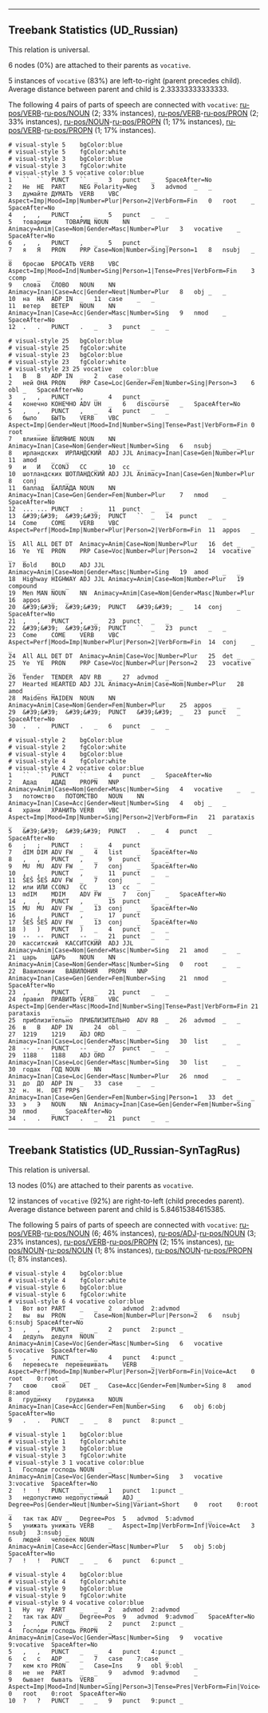 

--------------------------------------------------------------------------------

## Treebank Statistics (UD_Russian)

This relation is universal.

6 nodes (0%) are attached to their parents as `vocative`.

5 instances of `vocative` (83%) are left-to-right (parent precedes child).
Average distance between parent and child is 2.33333333333333.

The following 4 pairs of parts of speech are connected with `vocative`: [ru-pos/VERB]()-[ru-pos/NOUN]() (2; 33% instances), [ru-pos/VERB]()-[ru-pos/PRON]() (2; 33% instances), [ru-pos/NOUN]()-[ru-pos/PROPN]() (1; 17% instances), [ru-pos/VERB]()-[ru-pos/PROPN]() (1; 17% instances).


~~~ conllu
# visual-style 5	bgColor:blue
# visual-style 5	fgColor:white
# visual-style 3	bgColor:blue
# visual-style 3	fgColor:white
# visual-style 3 5 vocative	color:blue
1	``	``	PUNCT	``	_	3	punct	_	SpaceAfter=No
2	Не	НЕ	PART	NEG	Polarity=Neg	3	advmod	_	_
3	думайте	ДУМАТЬ	VERB	VBC	Aspect=Imp|Mood=Imp|Number=Plur|Person=2|VerbForm=Fin	0	root	_	SpaceAfter=No
4	,	,	PUNCT	,	_	5	punct	_	_
5	товарищи	ТОВАРИЩ	NOUN	NN	Animacy=Anim|Case=Nom|Gender=Masc|Number=Plur	3	vocative	_	SpaceAfter=No
6	,	,	PUNCT	,	_	5	punct	_	_
7	я	Я	PRON	PRP	Case=Nom|Number=Sing|Person=1	8	nsubj	_	_
8	бросаю	БРОСАТЬ	VERB	VBC	Aspect=Imp|Mood=Ind|Number=Sing|Person=1|Tense=Pres|VerbForm=Fin	3	ccomp	_	_
9	слова	СЛОВО	NOUN	NN	Animacy=Inan|Case=Acc|Gender=Neut|Number=Plur	8	obj	_	_
10	на	НА	ADP	IN	_	11	case	_	_
11	ветер	ВЕТЕР	NOUN	NN	Animacy=Inan|Case=Acc|Gender=Masc|Number=Sing	9	nmod	_	SpaceAfter=No
12	.	.	PUNCT	.	_	3	punct	_	_

~~~


~~~ conllu
# visual-style 25	bgColor:blue
# visual-style 25	fgColor:white
# visual-style 23	bgColor:blue
# visual-style 23	fgColor:white
# visual-style 23 25 vocative	color:blue
1	В	В	ADP	IN	_	2	case	_	_
2	ней	ОНА	PRON	PRP	Case=Loc|Gender=Fem|Number=Sing|Person=3	6	obl	_	SpaceAfter=No
3	,	,	PUNCT	,	_	4	punct	_	_
4	конечно	КОНЕЧНО	ADV	UH	_	6	discourse	_	SpaceAfter=No
5	,	,	PUNCT	,	_	4	punct	_	_
6	было	БЫТЬ	VERB	VBC	Aspect=Imp|Gender=Neut|Mood=Ind|Number=Sing|Tense=Past|VerbForm=Fin	0	root	_	_
7	влияние	ВЛИЯНИЕ	NOUN	NN	Animacy=Inan|Case=Nom|Gender=Neut|Number=Sing	6	nsubj	_	_
8	ирландских	ИРЛАНДСКИЙ	ADJ	JJL	Animacy=Inan|Case=Gen|Number=Plur	11	amod	_	_
9	и	И	CCONJ	CC	_	10	cc	_	_
10	шотландских	ШОТЛАНДСКИЙ	ADJ	JJL	Animacy=Inan|Case=Gen|Number=Plur	8	conj	_	_
11	баллад	БАЛЛАДА	NOUN	NN	Animacy=Inan|Case=Gen|Gender=Fem|Number=Plur	7	nmod	_	SpaceAfter=No
12	...	...	PUNCT	:	_	11	punct	_	_
13	&#39;&#39;	&#39;&#39;	PUNCT	``	_	14	punct	_	_
14	Come	COME	VERB	VBC	Aspect=Perf|Mood=Imp|Number=Plur|Person=2|VerbForm=Fin	11	appos	_	_
15	All	ALL	DET	DT	Animacy=Anim|Case=Nom|Number=Plur	16	det	_	_
16	Ye	YE	PRON	PRP	Case=Voc|Number=Plur|Person=2	14	vocative	_	_
17	Bold	BOLD	ADJ	JJL	Animacy=Anim|Case=Nom|Gender=Masc|Number=Sing	19	amod	_	_
18	Highway	HIGHWAY	ADJ	JJL	Animacy=Anim|Case=Nom|Number=Plur	19	compound	_	_
19	Men	MAN	NOUN	NN	Animacy=Anim|Case=Nom|Gender=Masc|Number=Plur	16	appos	_	_
20	&#39;&#39;	&#39;&#39;	PUNCT	&#39;&#39;	_	14	conj	_	SpaceAfter=No
21	,	,	PUNCT	,	_	23	punct	_	_
22	&#39;&#39;	&#39;&#39;	PUNCT	``	_	23	punct	_	_
23	Come	COME	VERB	VBC	Aspect=Perf|Mood=Imp|Number=Plur|Person=2|VerbForm=Fin	14	conj	_	_
24	All	ALL	DET	DT	Animacy=Anim|Case=Voc|Number=Plur	25	det	_	_
25	Ye	YE	PRON	PRP	Case=Voc|Number=Plur|Person=2	23	vocative	_	_
26	Tender	TENDER	ADV	RB	_	27	advmod	_	_
27	Hearted	HEARTED	ADJ	JJL	Animacy=Anim|Case=Nom|Number=Plur	28	amod	_	_
28	Maidens	MAIDEN	NOUN	NN	Animacy=Anim|Case=Nom|Gender=Fem|Number=Plur	25	appos	_	_
29	&#39;&#39;	&#39;&#39;	PUNCT	&#39;&#39;	_	23	punct	_	SpaceAfter=No
30	.	.	PUNCT	.	_	6	punct	_	_

~~~


~~~ conllu
# visual-style 2	bgColor:blue
# visual-style 2	fgColor:white
# visual-style 4	bgColor:blue
# visual-style 4	fgColor:white
# visual-style 4 2 vocative	color:blue
1	``	``	PUNCT	``	_	4	punct	_	SpaceAfter=No
2	Адад	АДАД	PROPN	NNP	Animacy=Anim|Case=Nom|Gender=Masc|Number=Sing	4	vocative	_	_
3	потомство	ПОТОМСТВО	NOUN	NN	Animacy=Inan|Case=Acc|Gender=Neut|Number=Sing	4	obj	_	_
4	храни	ХРАНИТЬ	VERB	VBC	Aspect=Imp|Mood=Imp|Number=Sing|Person=2|VerbForm=Fin	21	parataxis	_	_
5	&#39;&#39;	&#39;&#39;	PUNCT	.	_	4	punct	_	SpaceAfter=No
6	;	;	PUNCT	:	_	4	punct	_	_
7	dIM	DIM	ADV	FW	_	4	list	_	SpaceAfter=No
8	,	,	PUNCT	,	_	9	punct	_	_
9	MU	MU	ADV	FW	_	7	conj	_	SpaceAfter=No
10	,	,	PUNCT	,	_	11	punct	_	_
11	ŠEŠ	ŠEŠ	ADV	FW	_	7	conj	_	_
12	или	ИЛИ	CCONJ	CC	_	13	cc	_	_
13	mdIM	MDIM	ADV	FW	_	7	conj	_	SpaceAfter=No
14	,	,	PUNCT	,	_	15	punct	_	_
15	MU	MU	ADV	FW	_	13	conj	_	SpaceAfter=No
16	,	,	PUNCT	,	_	17	punct	_	_
17	ŠEŠ	ŠEŠ	ADV	FW	_	13	conj	_	SpaceAfter=No
18	)	)	PUNCT	)	_	4	punct	_	_
19	--	--	PUNCT	--	_	21	punct	_	_
20	касситский	КАССИТСКИЙ	ADJ	JJL	Animacy=Anim|Case=Nom|Gender=Masc|Number=Sing	21	amod	_	_
21	царь	ЦАРЬ	NOUN	NN	Animacy=Anim|Case=Nom|Gender=Masc|Number=Sing	0	root	_	_
22	Вавилонии	ВАВИЛОНИЯ	PROPN	NNP	Animacy=Inan|Case=Gen|Gender=Fem|Number=Sing	21	nmod	_	SpaceAfter=No
23	,	,	PUNCT	,	_	21	punct	_	_
24	правил	ПРАВИТЬ	VERB	VBC	Aspect=Imp|Gender=Masc|Mood=Ind|Number=Sing|Tense=Past|VerbForm=Fin	21	parataxis	_	_
25	приблизительно	ПРИБЛИЗИТЕЛЬНО	ADV	RB	_	26	advmod	_	_
26	в	В	ADP	IN	_	24	obl	_	_
27	1219	1219	ADJ	ORD	Animacy=Inan|Case=Loc|Gender=Masc|Number=Sing	30	list	_	_
28	--	--	PUNCT	--	_	27	punct	_	_
29	1188	1188	ADJ	ORD	Animacy=Inan|Case=Loc|Gender=Masc|Number=Sing	30	list	_	_
30	годах	ГОД	NOUN	NN	Animacy=Inan|Case=Loc|Gender=Masc|Number=Plur	26	nmod	_	_
31	до	ДО	ADP	IN	_	33	case	_	_
32	н.	Н.	DET	PRP$	Animacy=Inan|Case=Gen|Gender=Fem|Number=Sing|Person=1	33	det	_	_
33	э	Э	NOUN	NN	Animacy=Inan|Case=Gen|Gender=Fem|Number=Sing	30	nmod	_	SpaceAfter=No
34	.	.	PUNCT	.	_	21	punct	_	_

~~~




--------------------------------------------------------------------------------

## Treebank Statistics (UD_Russian-SynTagRus)

This relation is universal.

13 nodes (0%) are attached to their parents as `vocative`.

12 instances of `vocative` (92%) are right-to-left (child precedes parent).
Average distance between parent and child is 5.84615384615385.

The following 5 pairs of parts of speech are connected with `vocative`: [ru-pos/VERB]()-[ru-pos/NOUN]() (6; 46% instances), [ru-pos/ADJ]()-[ru-pos/NOUN]() (3; 23% instances), [ru-pos/VERB]()-[ru-pos/PROPN]() (2; 15% instances), [ru-pos/NOUN]()-[ru-pos/NOUN]() (1; 8% instances), [ru-pos/NOUN]()-[ru-pos/PROPN]() (1; 8% instances).


~~~ conllu
# visual-style 4	bgColor:blue
# visual-style 4	fgColor:white
# visual-style 6	bgColor:blue
# visual-style 6	fgColor:white
# visual-style 6 4 vocative	color:blue
1	Вот	вот	PART	_	_	2	advmod	2:advmod	_
2	вы	вы	PRON	_	Case=Nom|Number=Plur|Person=2	6	nsubj	6:nsubj	SpaceAfter=No
3	,	,	PUNCT	_	_	2	punct	2:punct	_
4	дедуль	дедуля	NOUN	_	Animacy=Anim|Case=Voc|Gender=Masc|Number=Sing	6	vocative	6:vocative	SpaceAfter=No
5	,	,	PUNCT	_	_	4	punct	4:punct	_
6	перевесьте	перевешивать	VERB	_	Aspect=Perf|Mood=Imp|Number=Plur|Person=2|VerbForm=Fin|Voice=Act	0	root	0:root	_
7	свою	свой	DET	_	Case=Acc|Gender=Fem|Number=Sing	8	amod	8:amod	_
8	грудинку	грудинка	NOUN	_	Animacy=Inan|Case=Acc|Gender=Fem|Number=Sing	6	obj	6:obj	SpaceAfter=No
9	.	.	PUNCT	_	_	8	punct	8:punct	_

~~~


~~~ conllu
# visual-style 1	bgColor:blue
# visual-style 1	fgColor:white
# visual-style 3	bgColor:blue
# visual-style 3	fgColor:white
# visual-style 3 1 vocative	color:blue
1	Господи	господь	NOUN	_	Animacy=Anim|Case=Voc|Gender=Masc|Number=Sing	3	vocative	3:vocative	SpaceAfter=No
2	!	!	PUNCT	_	_	1	punct	1:punct	_
3	недопустимо	недопустимый	ADJ	_	Degree=Pos|Gender=Neut|Number=Sing|Variant=Short	0	root	0:root	_
4	так	так	ADV	_	Degree=Pos	5	advmod	5:advmod	_
5	унижать	унижать	VERB	_	Aspect=Imp|VerbForm=Inf|Voice=Act	3	nsubj	3:nsubj	_
6	людей	человек	NOUN	_	Animacy=Anim|Case=Acc|Gender=Masc|Number=Plur	5	obj	5:obj	SpaceAfter=No
7	!	!	PUNCT	_	_	6	punct	6:punct	_

~~~


~~~ conllu
# visual-style 4	bgColor:blue
# visual-style 4	fgColor:white
# visual-style 9	bgColor:blue
# visual-style 9	fgColor:white
# visual-style 9 4 vocative	color:blue
1	Ну	ну	PART	_	_	2	advmod	2:advmod	_
2	так	так	ADV	_	Degree=Pos	9	advmod	9:advmod	SpaceAfter=No
3	,	,	PUNCT	_	_	2	punct	2:punct	_
4	Господи	господь	PROPN	_	Animacy=Anim|Case=Voc|Gender=Masc|Number=Sing	9	vocative	9:vocative	SpaceAfter=No
5	,	,	PUNCT	_	_	4	punct	4:punct	_
6	с	с	ADP	_	_	7	case	7:case	_
7	кем	кто	PRON	_	Case=Ins	9	obl	9:obl	_
8	не	не	PART	_	_	9	advmod	9:advmod	_
9	бывает	бывать	VERB	_	Aspect=Imp|Mood=Ind|Number=Sing|Person=3|Tense=Pres|VerbForm=Fin|Voice=Act	0	root	0:root	SpaceAfter=No
10	?	?	PUNCT	_	_	9	punct	9:punct	_

~~~


